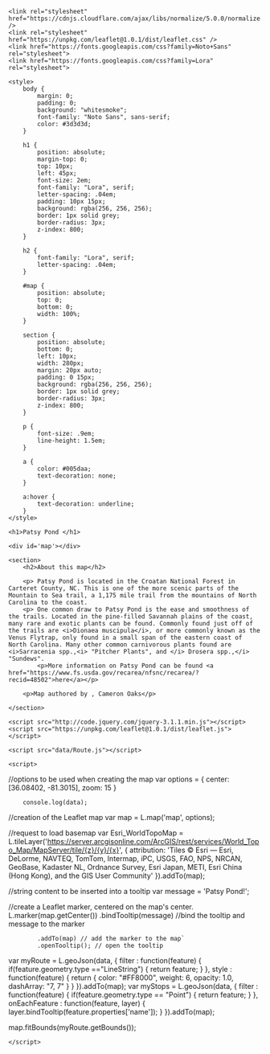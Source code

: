 <!DOCTYPE html>
<html>

<head>
	<meta charset=utf-8 />
	<title>Map Template Browser Title</title>
	<meta name='viewport' content='initial-scale=1,maximum-scale=1,user-scalable=no' />

	<link rel="stylesheet" href="https://cdnjs.cloudflare.com/ajax/libs/normalize/5.0.0/normalize.css" />
	<link rel="stylesheet" href="https://unpkg.com/leaflet@1.0.1/dist/leaflet.css" />
	<link href="https://fonts.googleapis.com/css?family=Noto+Sans" rel="stylesheet">
	<link href="https://fonts.googleapis.com/css?family=Lora" rel="stylesheet">

	<style>
		body {
			margin: 0;
			padding: 0;
			background: "whitesmoke";
			font-family: "Noto Sans", sans-serif;
			color: #3d3d3d;
		}

		h1 {
			position: absolute;
			margin-top: 0;
			top: 10px;
			left: 45px;
			font-size: 2em;
			font-family: "Lora", serif;
			letter-spacing: .04em;
			padding: 10px 15px;
			background: rgba(256, 256, 256);
			border: 1px solid grey;
			border-radius: 3px;
			z-index: 800;
		}

		h2 {
			font-family: "Lora", serif;
			letter-spacing: .04em;
		}

		#map {
			position: absolute;
			top: 0;
			bottom: 0;
			width: 100%;
		}

		section {
			position: absolute;
			bottom: 0;
			left: 10px;
			width: 280px;
			margin: 20px auto;
			padding: 0 15px;
			background: rgba(256, 256, 256);
			border: 1px solid grey;
			border-radius: 3px;
			z-index: 800;
		}

		p {
			font-size: .9em;
			line-height: 1.5em;
		}

		a {
			color: #005daa;
			text-decoration: none;
		}

		a:hover {
			text-decoration: underline;
		}
	</style>
</head>

<body>

	<h1>Patsy Pond </h1>

	<div id='map'></div>

	<section>
		<h2>About this map</h2>

		<p> Patsy Pond is located in the Croatan National Forest in Carteret County, NC. This is one of the more scenic parts of the Mountain to Sea trail, a 1,175 mile trail from the mountains of North Carolina to the coast.  
		<p> One common draw to Patsy Pond is the ease and smoothness of the trails. Located in the pine-filled Savannah plains of the coast, many rare and exotic plants can be found. Commonly found just off of the trails are <i>Dionaea muscipula</i>, or more commonly known as the Venus Flytrap, only found in a small span of the eastern coast of North Carolina. Many other common carnivorous plants found are <i>Sarracenia spp.,<i> "Pitcher Plants", and </i> Drosera spp.,</i> "Sundews".
			<p>More information on Patsy Pond can be found <a href="https://www.fs.usda.gov/recarea/nfsnc/recarea/?recid=48502">here</a></p>

		<p>Map authored by , Cameron Oaks</p>

	</section>

	<script src="http://code.jquery.com/jquery-3.1.1.min.js"></script>
	<script src="https://unpkg.com/leaflet@1.0.1/dist/leaflet.js"></script>

	<script src="data/Route.js"></script>

	<script>

//options to be used when creating the map
		var options = {
			center: [36.08402, -81.3015],
			zoom: 15
		}

		console.log(data);

//creation of the Leaflet map
		var map = L.map('map', options);

//request to load basemap
var Esri_WorldTopoMap = L.tileLayer('https://server.arcgisonline.com/ArcGIS/rest/services/World_Topo_Map/MapServer/tile/{z}/{y}/{x}', {
	attribution: 'Tiles &copy; Esri &mdash; Esri, DeLorme, NAVTEQ, TomTom, Intermap, iPC, USGS, FAO, NPS, NRCAN, GeoBase, Kadaster NL, Ordnance Survey, Esri Japan, METI, Esri China (Hong Kong), and the GIS User Community'
}).addTo(map);

//string content to be inserted into a tooltip
		var message = 'Patsy Pond!';

//create a Leaflet marker, centered on the map's center.
		L.marker(map.getCenter())
			.bindTooltip(message) //bind the tooltip and message to the marker

			.addTo(map) // add the marker to the map`
			.openTooltip(); // open the tooltip

var myRoute = L.geoJson(data, {
 filter : function(feature) {
 if(feature.geometry.type =="LineString") {
 return feature;
 }
},
 style : function(feature) {
 return {
 color: "#FF8000",
 weight: 6,
 opacity: 1.0,
 dashArray: "7, 7"
 }
 }
 }).addTo(map);
 var myStops = L.geoJson(data, {
 filter : function(feature) {
 if(feature.geometry.type == "Point") {
 return feature;
 }
 },
 onEachFeature : function(feature, layer) {
layer.bindTooltip(feature.properties['name']);
 }
 }).addTo(map);

map.fitBounds(myRoute.getBounds());


	</script>

</body>

</html>
